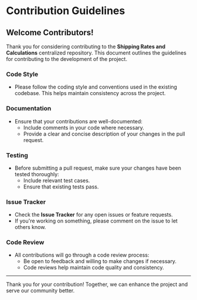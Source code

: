 # Contribution Guidelines

## Welcome Contributors!

Thank you for considering contributing to the **Shipping Rates and Calculations** centralized repository. This document outlines the guidelines for contributing to the development of the project.

### Code Style
- Please follow the coding style and conventions used in the existing codebase. This helps maintain consistency across the project.

### Documentation
- Ensure that your contributions are well-documented:
  - Include comments in your code where necessary.
  - Provide a clear and concise description of your changes in the pull request.

### Testing
- Before submitting a pull request, make sure your changes have been tested thoroughly:
  - Include relevant test cases.
  - Ensure that existing tests pass.

### Issue Tracker
- Check the **Issue Tracker** for any open issues or feature requests.
- If you're working on something, please comment on the issue to let others know.

### Code Review
- All contributions will go through a code review process:
  - Be open to feedback and willing to make changes if necessary.
  - Code reviews help maintain code quality and consistency.

---

Thank you for your contribution! Together, we can enhance the project and serve our community better.
